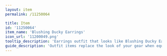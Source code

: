 ```yaml
---
layout: item
permalink: /11250064

title: Item
id: '11250064'
item_name: 'Blushing Ducky Earrings'
icon_url: '11200049.png'
tooltip_description: 'Earrings outfit that looks like Blushing Ducky Earrings.'
guide_description: 'Outfit items replace the look of your gear when equipped.'
---
```

